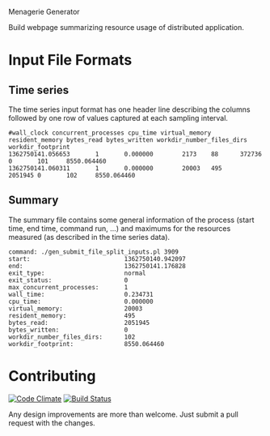 Menagerie Generator

Build webpage summarizing resource usage of distributed application.

# Input File Formats

## Time series
The time series input format has one header line describing the columns followed by one row of values captured at each sampling interval.

    #wall_clock concurrent_processes cpu_time virtual_memory resident_memory bytes_read bytes_written workdir_number_files_dirs workdir_footprint
    1362750141.056653       1       0.000000        2173    88      372736  0       101     8550.064460
    1362750141.060311       1       0.000000        20003   495     2051945 0       102     8550.064460

## Summary
The summary file contains some general information of the process (start time, end time, command run, ...) and maximums for the resources measured (as described in the time series data).

    command: ./gen_submit_file_split_inputs.pl 3909
    start:                        	1362750140.942097
    end:                          	1362750141.176828
    exit_type:                    	normal
    exit_status:                  	0
    max_concurrent_processes:     	1
    wall_time:                    	0.234731
    cpu_time:                     	0.000000
    virtual_memory:               	20003
    resident_memory:              	495
    bytes_read:                   	2051945
    bytes_written:                	0
    workdir_number_files_dirs:    	102
    workdir_footprint:            	8550.064460

# Contributing

 [![Code Climate](https://codeclimate.com/github/rampantmonkey/menagerie-generator.png)](https://codeclimate.com/github/rampantmonkey/menagerie-generator)
 [![Build Status](https://travis-ci.org/rampantmonkey/menagerie-generator.png?branch=master)](https://travis-ci.org/rampantmonkey/menagerie-generator)

Any design improvements are more than welcome. Just submit a pull request with the changes.



